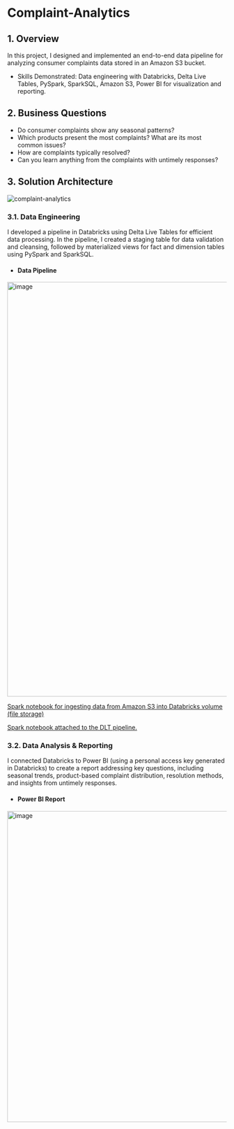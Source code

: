 # Complaint-Analytics

## 1. Overview
In this project, I designed and implemented an end-to-end data pipeline for analyzing consumer complaints data stored in an Amazon S3 bucket.

- Skills Demonstrated: Data engineering with Databricks, Delta Live Tables, PySpark, SparkSQL, Amazon S3, Power BI for visualization and reporting.

## 2. Business Questions
- Do consumer complaints show any seasonal patterns?
- Which products present the most complaints? What are its most common issues?
- How are complaints typically resolved?
- Can you learn anything from the complaints with untimely responses?

## 3. Solution Architecture
![complaint-analytics](https://github.com/user-attachments/assets/16268856-6345-40eb-b501-0eef57a77c4d)

### 3.1. Data Engineering
I developed a pipeline in Databricks using Delta Live Tables for efficient data processing. In the pipeline, I created a staging table for data validation and cleansing, followed by materialized views for fact and dimension tables using PySpark and SparkSQL.

- #### Data Pipeline
<img width="949" alt="image" src="https://github.com/user-attachments/assets/986d3671-6ace-4b0b-9376-df4092106ed7" />

[Spark notebook for ingesting data from Amazon S3 into Databricks volume (file storage)](https://github.com/johnuzoma/Complaint-Analytics/blob/main/cc-data_setup.ipynb)

[Spark notebook attached to the DLT pipeline.](https://github.com/johnuzoma/Complaint-Analytics/blob/main/cc-pipeline.ipynb)

### 3.2. Data Analysis & Reporting
I connected Databricks to Power BI (using a personal access key generated in Databricks) to create a report addressing key questions, including seasonal trends, product-based complaint distribution, resolution methods, and insights from untimely responses.

- #### Power BI Report
<img width="712" alt="image" src="https://github.com/user-attachments/assets/2a8a4044-662b-45bf-82ae-ef0740a55f00" />

